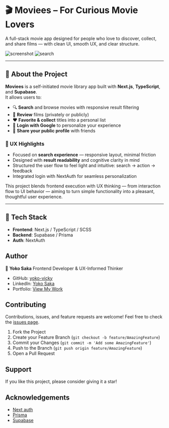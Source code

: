 # 🎬 Moviees – For Curious Movie Lovers

A full-stack movie app designed for people who love to discover, collect, and share films — with clean UI, smooth UX, and clear structure.

![screenshot](./screenshot.png)
![search](./moviees-search.gif)

---

## 🌟 About the Project

**Moviees** is a self-initiated movie library app built with **Next.js**, **TypeScript**, and **Supabase**.  
It allows users to:

- 🔍 **Search** and browse movies with responsive result filtering  
- 💬 **Review** films (privately or publicly)  
- ❤️ **Favorite & collect** titles into a personal list  
- 🔐 **Login with Google** to personalize your experience  
- 📣 **Share your public profile** with friends

### 🧠 UX Highlights
- Focused on **search experience** — responsive layout, minimal friction
- Designed with **result readability** and cognitive clarity in mind
- Structured the user flow to feel light and intuitive: search → action → feedback
- Integrated login with NextAuth for seamless personalization

This project blends frontend execution with UX thinking — from interaction flow to UI behavior — aiming to turn simple functionality into a pleasant, thoughtful user experience.

---

## 🚀 Tech Stack

- **Frontend**: Next.js / TypeScript / SCSS
- **Backend**: Supabase / Prisma
- **Auth**: NextAuth

<!-- ## Live App

[Live App Link](https://www.moviees.life/) -->

<!-- ## Getting Started

To get a local copy up and running follow these simple example steps.

1. On the project GitHub page, navigate to the main page of the repository.
2. Under the repository name, locate and click on a green button named `Code`.
3. Copy the project URL as displayed.
4. If you're running the Windows Operating System, open your command prompt. On Linux, Open your terminal.
5. Change the current working directory to the location where you want the cloned directory to be made. Leave as it is if the current location is where you want the project to be.
6. Type git clone, and then paste the URL you copied in Step 3. <br>
   e.g. $ git clone https://github.com/yourUsername/yourProjectName
7. Press Enter. Your local copy will be created.
8. Go to helpers/baseUrl.js and rewrite the baseUrl like `http://localhost:3001/` so you can run this project in your local environment
9. To run the server, run `npm start`
10. To run the tests, run `npm test` -->

## Author

👤 **Yoko Saka**
Frontend Developer & UX-Informed Thinker
- GitHub: [yoko-vicky](https://github.com/yoko-vicky)
- LinkedIn: [Yoko Saka](https://www.linkedin.com/in/yoko-vicky/)
- Portfolio: [View My Work](https://abiding-snap-e4c.notion.site/Yoko-UX-Informed-Frontend-Development-Structuring-Portfolio-1cb994322fd580deab65d69fbfa3ddba)

## Contributing

Contributions, issues, and feature requests are welcome!
Feel free to check the [issues page](../../issues).

1. Fork the Project
2. Create your Feature Branch (`git checkout -b feature/AmazingFeature`)
3. Commit your Changes (`git commit -m 'Add some AmazingFeature'`)
4. Push to the Branch (`git push origin feature/AmazingFeature`)
5. Open a Pull Request

## Support

If you like this project, please consider giving it a star!

<!-- ## License

This project is [MIT](./LICENSE) licensed except for the design above -->

## Acknowledgements

- [Next auth](https://next-auth.js.org/)
- [Prisma](https://www.prisma.io/)
- [Supabase](https://supabase.com/)
